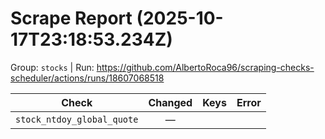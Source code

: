 # Scrape Report (2025-10-17T23:18:53.234Z)

Group: `stocks`  |  Run: https://github.com/AlbertoRoca96/scraping-checks-scheduler/actions/runs/18607068518

| Check | Changed | Keys | Error |
|---|:---:|:--|:--|
| `stock_ntdoy_global_quote` | — |  |  |

